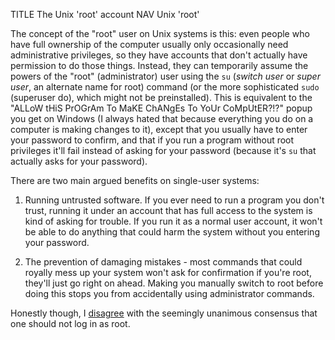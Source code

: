 TITLE The Unix 'root' account
NAV Unix 'root'

The concept of the "root" user on Unix systems is this: even people who have full ownership of the computer usually only occasionally need administrative privileges, so they have accounts that don't actually have permission to do those things. Instead, they can temporarily assume the powers of the "root" (administrator) user using the `su` (*switch user* or *super user*, an alternate name for root) command (or the more sophisticated `sudo` (superuser do), which might not be preinstalled). This is equivalent to the "ALLoW tHiS PrOGrAm To MaKE ChANgEs To YoUr CoMpUtER?!?" popup you get on Windows (I always hated that because everything you do on a computer is making changes to it), except that you usually have to enter your password to confirm, and that if you run a program without root privileges it'll fail instead of asking for your password (because it's `su` that actually asks for your password).

There are two main argued benefits on single-user systems:

1. Running untrusted software. If you ever need to run a program you don't trust, running it under an account that has full access to the system is kind of asking for trouble. If you run it as a normal user account, it won't be able to do anything that could harm the system without you entering your password.

2. The prevention of damaging mistakes - most commands that could royally mess up your system won't ask for confirmation if you're root, they'll just go right on ahead. Making you manually switch to root before doing this stops you from accidentally using administrator commands.

Honestly though, I [disagree](why_root) with the seemingly unanimous consensus that one should not log in as root.

